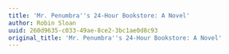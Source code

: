 ```yaml
---
title: 'Mr. Penumbra''s 24-Hour Bookstore: A Novel'
author: Robin Sloan
uuid: 260d9635-c033-49ae-8ce2-3bc1ae0d8c93
original_title: 'Mr. Penumbra''s 24-Hour Bookstore: A Novel'
---
```


